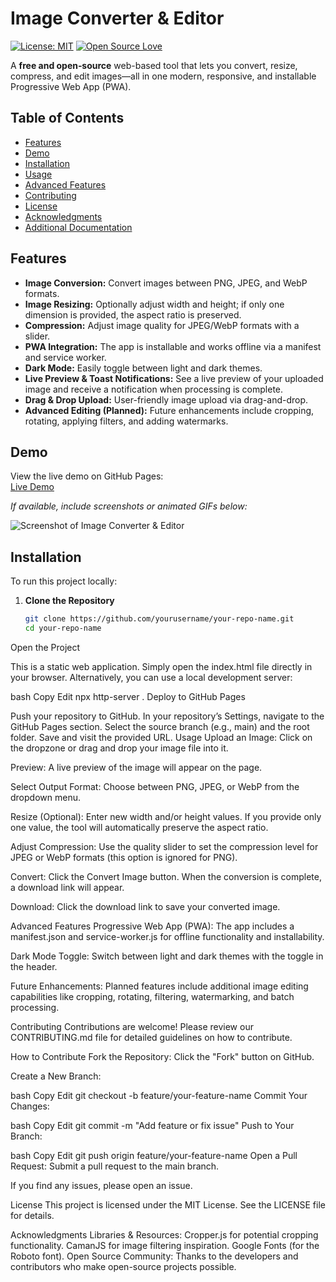 # Image Converter & Editor

[![License: MIT](https://img.shields.io/badge/License-MIT-yellow.svg)](LICENSE)
[![Open Source Love](https://badges.frapsoft.com/os/v2/open-source.svg?v=103)](https://opensource.org/licenses/MIT)

A **free and open‑source** web-based tool that lets you convert, resize, compress, and edit images—all in one modern, responsive, and installable Progressive Web App (PWA).

## Table of Contents

- [Features](#features)
- [Demo](#demo)
- [Installation](#installation)
- [Usage](#usage)
- [Advanced Features](#advanced-features)
- [Contributing](#contributing)
- [License](#license)
- [Acknowledgments](#acknowledgments)
- [Additional Documentation](#additional-documentation)

## Features

- **Image Conversion:** Convert images between PNG, JPEG, and WebP formats.
- **Image Resizing:** Optionally adjust width and height; if only one dimension is provided, the aspect ratio is preserved.
- **Compression:** Adjust image quality for JPEG/WebP formats with a slider.
- **PWA Integration:** The app is installable and works offline via a manifest and service worker.
- **Dark Mode:** Easily toggle between light and dark themes.
- **Live Preview & Toast Notifications:** See a live preview of your uploaded image and receive a notification when processing is complete.
- **Drag & Drop Upload:** User-friendly image upload via drag-and-drop.
- **Advanced Editing (Planned):** Future enhancements include cropping, rotating, applying filters, and adding watermarks.

## Demo

View the live demo on GitHub Pages:  
[Live Demo](https://yourusername.github.io/your-repo-name)

*If available, include screenshots or animated GIFs below:*

![Screenshot of Image Converter & Editor](screenshot.png)

## Installation

To run this project locally:

1. **Clone the Repository**

   ```bash
   git clone https://github.com/yourusername/your-repo-name.git
   cd your-repo-name
Open the Project

This is a static web application. Simply open the index.html file directly in your browser.
Alternatively, you can use a local development server:

bash
Copy
Edit
npx http-server .
Deploy to GitHub Pages

Push your repository to GitHub.
In your repository’s Settings, navigate to the GitHub Pages section.
Select the source branch (e.g., main) and the root folder.
Save and visit the provided URL.
Usage
Upload an Image:
Click on the dropzone or drag and drop your image file into it.

Preview:
A live preview of the image will appear on the page.

Select Output Format:
Choose between PNG, JPEG, or WebP from the dropdown menu.

Resize (Optional):
Enter new width and/or height values. If you provide only one value, the tool will automatically preserve the aspect ratio.

Adjust Compression:
Use the quality slider to set the compression level for JPEG or WebP formats (this option is ignored for PNG).

Convert:
Click the Convert Image button. When the conversion is complete, a download link will appear.

Download:
Click the download link to save your converted image.

Advanced Features
Progressive Web App (PWA):
The app includes a manifest.json and service-worker.js for offline functionality and installability.

Dark Mode Toggle:
Switch between light and dark themes with the toggle in the header.

Future Enhancements:
Planned features include additional image editing capabilities like cropping, rotating, filtering, watermarking, and batch processing.

Contributing
Contributions are welcome! Please review our CONTRIBUTING.md file for detailed guidelines on how to contribute.

How to Contribute
Fork the Repository:
Click the "Fork" button on GitHub.

Create a New Branch:

bash
Copy
Edit
git checkout -b feature/your-feature-name
Commit Your Changes:

bash
Copy
Edit
git commit -m "Add feature or fix issue"
Push to Your Branch:

bash
Copy
Edit
git push origin feature/your-feature-name
Open a Pull Request:
Submit a pull request to the main branch.

If you find any issues, please open an issue.

License
This project is licensed under the MIT License. See the LICENSE file for details.

Acknowledgments
Libraries & Resources:
Cropper.js for potential cropping functionality.
CamanJS for image filtering inspiration.
Google Fonts (for the Roboto font).
Open Source Community:
Thanks to the developers and contributors who make open-source projects possible.
